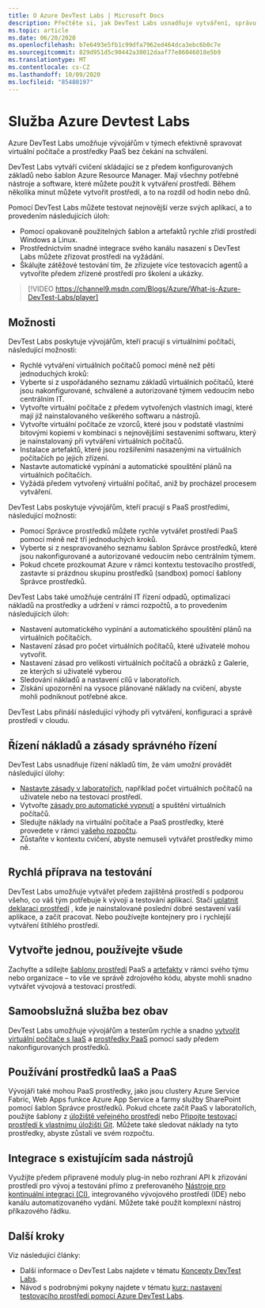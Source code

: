 ```yaml
---
title: O Azure DevTest Labs | Microsoft Docs
description: Přečtěte si, jak DevTest Labs usnadňuje vytváření, správu a monitorování virtuálních počítačů Azure.
ms.topic: article
ms.date: 06/20/2020
ms.openlocfilehash: b7e6493e5fb1c99dfa7962ed464dca3ebc6b0c7e
ms.sourcegitcommit: 829d951d5c90442a38012daaf77e86046018e5b9
ms.translationtype: MT
ms.contentlocale: cs-CZ
ms.lasthandoff: 10/09/2020
ms.locfileid: "85480197"
---
```

# <a name="about-azure-devtest-labs"></a>Služba Azure Devtest Labs
Azure DevTest Labs umožňuje vývojářům v týmech efektivně spravovat virtuální počítače a prostředky PaaS bez čekání na schválení.

DevTest Labs vytváří cvičení skládající se z předem konfigurovaných základů nebo šablon Azure Resource Manager. Mají všechny potřebné nástroje a software, které můžete použít k vytváření prostředí. Během několika minut můžete vytvořit prostředí, a to na rozdíl od hodin nebo dnů.

Pomocí DevTest Labs můžete testovat nejnovější verze svých aplikací, a to provedením následujících úloh:

- Pomocí opakovaně použitelných šablon a artefaktů rychle zřídí prostředí Windows a Linux.
- Prostřednictvím snadné integrace svého kanálu nasazení s DevTest Labs můžete zřizovat prostředí na vyžádání.
- Škálujte zátěžové testování tím, že zřizujete více testovacích agentů a vytvoříte předem zřízené prostředí pro školení a ukázky.

> [!VIDEO https://channel9.msdn.com/Blogs/Azure/What-is-Azure-DevTest-Labs/player]

## <a name="capabilities"></a>Možnosti
DevTest Labs poskytuje vývojářům, kteří pracují s virtuálními počítači, následující možnosti:

- Rychlé vytváření virtuálních počítačů pomocí méně než pěti jednoduchých kroků:
- Vyberte si z uspořádaného seznamu základů virtuálních počítačů, které jsou nakonfigurované, schválené a autorizované týmem vedoucím nebo centrálním IT.
- Vytvořte virtuální počítače z předem vytvořených vlastních imagí, které mají již nainstalovaného veškerého softwaru a nástrojů. 
- Vytvořte virtuální počítače ze vzorců, které jsou v podstatě vlastními bitovými kopiemi v kombinaci s nejnovějšími sestaveními softwaru, který je nainstalovaný při vytváření virtuálních počítačů. 
- Instalace artefaktů, které jsou rozšířeními nasazenými na virtuálních počítačích po jejich zřízení.
- Nastavte automatické vypínání a automatické spouštění plánů na virtuálních počítačích.
- Vyžádá předem vytvořený virtuální počítač, aniž by procházel procesem vytváření.

DevTest Labs poskytuje vývojářům, kteří pracují s PaaS prostředími, následující možnosti:

- Pomocí Správce prostředků můžete rychle vytvářet prostředí PaaS pomocí méně než tří jednoduchých kroků.
- Vyberte si z nespravovaného seznamu šablon Správce prostředků, které jsou nakonfigurované a autorizované vedoucím nebo centrálním týmem.
- Pokud chcete prozkoumat Azure v rámci kontextu testovacího prostředí, zastavte si prázdnou skupinu prostředků (sandbox) pomocí šablony Správce prostředků.

DevTest Labs také umožňuje centrální IT řízení odpadů, optimalizaci nákladů na prostředky a udržení v rámci rozpočtů, a to provedením následujících úloh:  

- Nastavení automatického vypínání a automatického spouštění plánů na virtuálních počítačích.
- Nastavení zásad pro počet virtuálních počítačů, které uživatelé mohou vytvořit.
- Nastavení zásad pro velikosti virtuálních počítačů a obrázků z Galerie, ze kterých si uživatelé vyberou
- Sledování nákladů a nastavení cílů v laboratořích.
- Získání upozornění na vysoce plánované náklady na cvičení, abyste mohli podniknout potřebné akce.

DevTest Labs přináší následující výhody při vytváření, konfiguraci a správě prostředí v cloudu.

## <a name="cost-control-and-governance"></a>Řízení nákladů a zásady správného řízení
DevTest Labs usnadňuje řízení nákladů tím, že vám umožní provádět následující úlohy:

- [Nastavte zásady v laboratořích](devtest-lab-set-lab-policy.md), například počet virtuálních počítačů na uživatele nebo na testovací prostředí. 
- Vytvořte [zásady pro automatické vypnutí](devtest-lab-set-lab-policy.md) a spuštění virtuálních počítačů.
- Sledujte náklady na virtuální počítače a PaaS prostředky, které provedete v rámci [vašeho rozpočtu](devtest-lab-configure-cost-management.md).
- Zůstaňte v kontextu cvičení, abyste nemuseli vytvářet prostředky mimo ně.

## <a name="quickly-get-to-ready-to-test"></a>Rychlá příprava na testování
DevTest Labs umožňuje vytvářet předem zajištěná prostředí s podporou všeho, co váš tým potřebuje k vývoji a testování aplikací. Stačí [uplatnit deklaraci prostředí](devtest-lab-add-claimable-vm.md) , kde je nainstalované poslední dobré sestavení vaší aplikace, a začít pracovat. Nebo používejte kontejnery pro i rychlejší vytváření štíhlého prostředí.

## <a name="create-once-use-everywhere"></a>Vytvořte jednou, používejte všude
Zachyťte a sdílejte [šablony prostředí](devtest-lab-create-environment-from-arm.md) PaaS a [artefakty](add-artifact-repository.md) v rámci svého týmu nebo organizace – to vše ve správě zdrojového kódu, abyste mohli snadno vytvářet vývojová a testovací prostředí.

## <a name="worry-free-self-service"></a>Samoobslužná služba bez obav
DevTest Labs umožňuje vývojářům a testerům rychle a snadno [vytvořit virtuální počítače s IaaS](devtest-lab-add-vm.md) a [prostředky PaaS](devtest-lab-create-environment-from-arm.md) pomocí sady předem nakonfigurovaných prostředků.

## <a name="use-iaas-and-paas-resources"></a>Používání prostředků IaaS a PaaS 
Vývojáři také mohou PaaS prostředky, jako jsou clustery Azure Service Fabric, Web Apps funkce Azure App Service a farmy služby SharePoint pomocí šablon Správce prostředků. Pokud chcete začít PaaS v laboratořích, použijte šablony z [úložiště veřejného prostředí](devtest-lab-configure-use-public-environments.md) nebo [Připojte testovací prostředí k vlastnímu úložišti Git](devtest-lab-create-environment-from-arm.md#configure-your-own-template-repositories). Můžete také sledovat náklady na tyto prostředky, abyste zůstali ve svém rozpočtu.

## <a name="integrate-with-your-existing-toolchain"></a>Integrace s existujícím sada nástrojů
Využijte předem připravené moduly plug-in nebo rozhraní API k zřizování prostředí pro vývoj a testování přímo z preferovaného [Nástroje pro kontinuální integraci (CI)](devtest-lab-integrate-ci-cd.md), integrovaného vývojového prostředí (IDE) nebo kanálu automatizovaného vydání. Můžete také použít komplexní nástroj příkazového řádku.

## <a name="next-steps"></a>Další kroky
Viz následující články:

- Další informace o DevTest Labs najdete v tématu [Koncepty DevTest Labs](devtest-lab-concepts.md).
- Návod s podrobnými pokyny najdete v tématu [kurz: nastavení testovacího prostředí pomocí Azure DevTest Labs](tutorial-create-custom-lab.md).